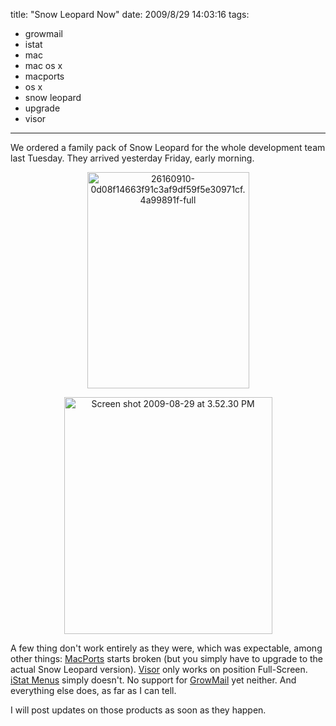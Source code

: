 title: "Snow Leopard Now"
date: 2009/8/29 14:03:16
tags:
- growmail
- istat
- mac
- mac os x
- macports
- os x
- snow leopard
- upgrade
- visor
---
We ordered a family pack of Snow Leopard for the whole development team last Tuesday. They arrived yesterday Friday, early morning.
<p style="text-align: center;"><a rel="attachment wp-att-949" href="http://log.damog.net/2009/08/snow-leopard-now/26160910-0d08f14663f91c3af9df59f5e30971cf-4a99891f-full/"><img class="aligncenter size-full wp-image-949" title="26160910-0d08f14663f91c3af9df59f5e30971cf.4a99891f-full" src="http://damog.net/old/axiombox/2009/08/26160910-0d08f14663f91c3af9df59f5e30971cf.4a99891f-full.jpg" alt="26160910-0d08f14663f91c3af9df59f5e30971cf.4a99891f-full" width="259" height="346" /></a></p>
<p style="text-align: center;"><img class="aligncenter size-full wp-image-946" title="Screen shot 2009-08-29 at 3.52.30 PM" src="http://damog.net/old/axiombox/2009/08/Screen-shot-2009-08-29-at-3.52.30-PM.png" alt="Screen shot 2009-08-29 at 3.52.30 PM" width="333" height="379" /></p>

A few thing don't work entirely as they were, which was expectable, among other things: <a href="http://www.macports.org">MacPorts</a> starts broken (but you simply have to upgrade to the actual Snow Leopard version). <a href="http://docs.blacktree.com/visor/visor">Visor</a> only works on position Full-Screen. <a href="http://www.islayer.com/apps/istatmenus/">iStat Menus</a> simply doesn't. No support for <a href="http://growl.info/documentation/growlmail.php">GrowMail</a> yet neither. And everything else does, as far as I can tell.

I will post updates on those products as soon as they happen.